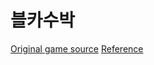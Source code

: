 # 블카수박
[Original game source](https://github.com/liyupi/daxigua)
[Reference](https://github.com/choshinyoung/watermelon)
